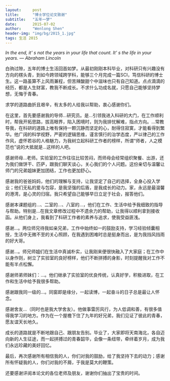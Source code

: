 ```yaml
---
layout:     post
title:      "博士学位论文致谢"
subtitle:   "五年一梦"
date:       2015-07-02
author:     "Wenlong Shen"
header-img: "img/bg/2015_1.jpg"
tags: 生活 2015
---
```



*In the end, it' s not the years in your life that count. It' s the life in your years.  — Abraham Lincoln*


白驹过隙，五年的博士生活回首如梦。从最初刚刚本科毕业，对科研只有兴趣没有方向的楞头青，到如今跨领域跨学科，能够三个月完成一篇SCI，笃信科研的博士生。这一路虽算不上风雨兼程，但苦辣酸甜个中滋味也只有自己知道。点点滴滴的经历，都是人生财富，教我不断成长。不求什么功成名就，只愿自己能够坚持梦想，无悔于青春。

求学的道路曲折且艰辛，有太多的人给我以帮助，衷心感谢你们。

在这里，首先要感谢我的导师...研究员。是...引领我进入科研的大门，在工作顺利时，帮我开拓思路，拔高眼界，陷入困境时，则为我排忧解难，指点方向。...常教导我，在科研的道路上唯有保持一颗沉静而坚定的心，耐得住寂寞，才能看得到繁华。他广阔的科学视野，严密的逻辑思维，谨言慎行的治学态度，严以律己的工作作风，虚怀若谷的人格魅力，为我树立起科研工作者的榜样，所谓“师者，人之模范也”说的大抵就是...这样的人吧。

感谢师母...老师。实验室的工作往往比较苦闷，而师母会经常组织聚餐、出游，还为我们做饼干、匹萨，跟我们聊天谈心，关心我们的个人问题。这份亲切与温馨让师门的兄弟姐妹更加团结，工作也更加舒心。

感谢我的爸爸妈妈，他们的理解与支持，让我坚定了自己的选择，全身心投入学业；他们无私的爱与包容，是我坚强的后盾，是我成长的动力。家，永远是最温馨的港湾，是心灵的归宿。我只希望自己能够早日立足于社会，报答他们。

感谢本课题组的...、二室的...、八室的...，他们在工作、生活中给予我细致的指导与帮助。特别是...在我文章修改过程中不遗余力的帮助，让我得以顺利拿到接收函。从他们身上，我看到了科研工作者的素养与追求，使我受益匪浅。

感谢...。两位师兄待我如亲兄弟，工作中始终如一的鼓励支持，学习经验倾囊相授，生活中无微不至的关心照顾，在我遇到困难时总是挺身而出，是为我挡风挡雨的好大哥。

感谢...。师兄师姐们在生活中真诚朴实，让我刚来便很快融入了大家庭；在工作中以身作则，树立了实验室的良好榜样，他们不断拼搏的身影，时刻提醒我对工作不能有半点松懈。

感谢师弟师妹们：...。他们继承了实验室的优良传统，认真好学，积极进取，在工作和生活中给予我很多帮助。

感谢跟我同一级的...。同窗即是缘分，一起读博，一起奋斗的日子总是最让人怀念。

感谢舍友...（同时也是我大学舍友）。他做事雷厉风行，为人低调和善，有很多值得我学习的地方。作为在一个屋檐下住了九年的好兄弟，我们见证了彼此的青春，愿友谊天长地久。

成长的道路就是不断地跟自己、跟朋友告别。毕业了，大家即将天南海北，各自迈向新的人生征途，而一起拼搏过的青春韶华，会像一条纽带，牵绊着岁月，成为我们永远珍藏的美好回忆。

最后，再次感谢所有相信我的人，你们对我的鼓励，给了我坚持下去的动力；感谢所有怀疑我的人，你们对我的不屑，于我是莫大的鞭策。

还要感谢评阅本论文的各位老师及朋友，谢谢你们抽出了宝贵的时间。
